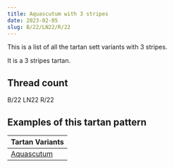 ```yaml
---
title: Aquascutum with 3 stripes
date: 2023-02-05
slug: B/22/LN22/R/22
---
```

This is a list of all the tartan sett variants with 3 stripes.

It is a 3 stripes tartan.


## Thread count
B/22 LN22 R/22

## Examples of this tartan pattern

| Tartan Variants |
|---------------|
| [Aquascutum](/variants/b/22/ln22/r/22-b304080-lne0e0e0-rc00000)||
